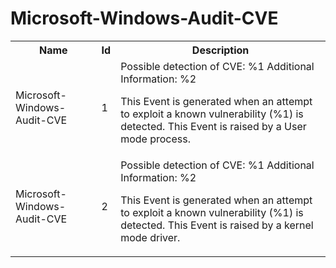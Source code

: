 # Microsoft-Windows-Audit-CVE

<table>
<colgroup><col/><col/><col/></colgroup>
<tr><th>Name</th><th>Id</th><th>Description</th></tr>
<tr><td>Microsoft-Windows-Audit-CVE</td><td>1</td><td>Possible detection of CVE: %1
Additional Information: %2

This Event is generated when an attempt to exploit a known vulnerability (%1) is detected.
This Event is raised by a User mode process.
</td></tr>
<tr><td>Microsoft-Windows-Audit-CVE</td><td>2</td><td>Possible detection of CVE: %1
Additional Information: %2

This Event is generated when an attempt to exploit a known vulnerability (%1) is detected.
This Event is raised by a kernel mode driver.
</td></tr>
</table>
